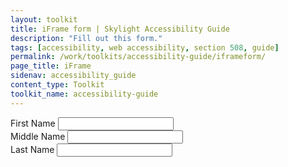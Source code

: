 ```yaml
---
layout: toolkit
title: iFrame form | Skylight Accessibility Guide
description: "Fill out this form."
tags: [accessibility, web accessibility, section 508, guide]
permalink: /work/toolkits/accessibility-guide/iframeform/
page_title: iFrame
sidenav: accessibility_guide
content_type: Toolkit
toolkit_name: accessibility-guide
---
```

<div class="example">
  <div class="form-group">
    <label for='fname'>First Name</label>
    <input class='form-control' type='text' id='fname'>
  </div>

  <div class="form-group">
    <label for='mname'>Middle Name</label>
    <input class='form-control' type='text' id='mname'>
  </div>
  <div class="form-group">
    <label for='lname'>Last Name</label>
    <input class='form-control' type='text' id='lname'>
  </div>
</div>
